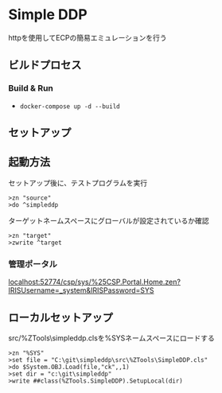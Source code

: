 # Simple DDP

httpを使用してECPの簡易エミュレーションを行う


## ビルドプロセス

### Build & Run
* ```docker-compose up -d --build```

## セットアップ

## 起動方法

セットアップ後に、テストプログラムを実行

```
>zn "source"
>do ^simpleddp
```

ターゲットネームスペースにグローバルが設定されているか確認

```
>zn "target"
>zwrite ^target
```


### 管理ポータル

[localhost:52774/csp/sys/%25CSP.Portal.Home.zen?IRISUsername=_system&IRISPassword=SYS](http://localhost:52774/csp/sys/%25CSP.Portal.Home.zen?IRISUsername=_system&IRISPassword=SYS)

##  ローカルセットアップ

src/%ZTools\simpleddp.clsを%SYSネームスペースにロードする

```
>zn "%SYS"
>set file = "C:\git\simpleddp\src\%ZTools\SimpleDDP.cls"
>do $System.OBJ.Load(file,"ck",,1)
>set dir = "c:\git\simpleddp"
>write ##class(%ZTools.SimpleDDP).SetupLocal(dir)
```
